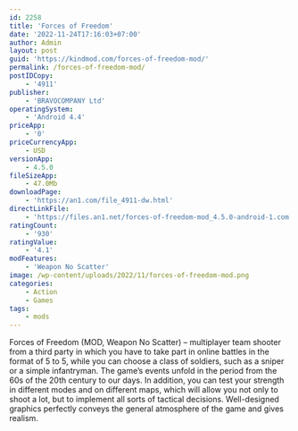 ```yaml
---
id: 2258
title: 'Forces of Freedom'
date: '2022-11-24T17:16:03+07:00'
author: Admin
layout: post
guid: 'https://kindmod.com/forces-of-freedom-mod/'
permalink: /forces-of-freedom-mod/
postIDCopy:
    - '4911'
publisher:
    - 'BRAVOCOMPANY Ltd'
operatingSystem:
    - 'Android 4.4'
priceApp:
    - '0'
priceCurrencyApp:
    - USD
versionApp:
    - 4.5.0
fileSizeApp:
    - 47.0Mb
downloadPage:
    - 'https://an1.com/file_4911-dw.html'
directLinkFile:
    - 'https://files.an1.net/forces-of-freedom-mod_4.5.0-android-1.com.apk'
ratingCount:
    - '930'
ratingValue:
    - '4.1'
modFeatures:
    - 'Weapon No Scatter'
image: /wp-content/uploads/2022/11/forces-of-freedom-mod.png
categories:
    - Action
    - Games
tags:
    - mods
---
```


Forces of Freedom (MOD, Weapon No Scatter) – multiplayer team shooter from a third party in which you have to take part in online battles in the format of 5 to 5, while you can choose a class of soldiers, such as a sniper or a simple infantryman. The game’s events unfold in the period from the 60s of the 20th century to our days. In addition, you can test your strength in different modes and on different maps, which will allow you not only to shoot a lot, but to implement all sorts of tactical decisions. Well-designed graphics perfectly conveys the general atmosphere of the game and gives realism.